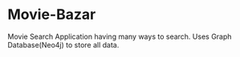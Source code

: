 # Movie-Bazar
Movie Search Application having many ways to search. Uses Graph Database(Neo4j) to store all data. 
